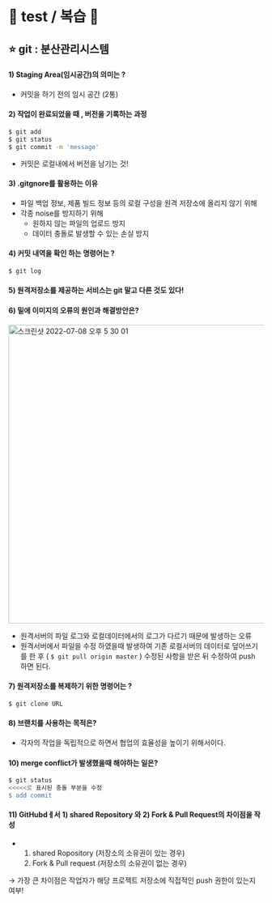 #  📌 test / 복습 😤

## ⭐️ git : 분산관리시스템 

#### 1) Staging Area(임시공간)의 의미는 ? 

- 커밋을 하기 전의 임시 공간 (2통)



#### 2) 작업이 완료되었을 때 , 버전을 기록하는 과정 

```	bash
$ git add
$ git status
$ git commit -m 'message'
```

- 커밋은 로컬내에서 버전을 남기는 것!



#### 3) .gitgnore를 활용하는 이유

- 파일 백업 정보, 제품 빌드 정보 등의 로컬 구성을 원격 저장소에 올리지 않기 위해 
- 각종 noise를 방지하기 위해 
  - 원하지 않는 파일의 업로드 방지
  - 데이터 충돌로 발생할 수 있는 손실 방지



#### 4) 커밋 내역을 확인 하는 명령어는 ?

```bash
$ git log
```



#### 5) 원격저장소를 제공하는 서비스는 git 말고 다른 것도 있다!



#### 6) 밑에 이미지의 오류의 원인과 해결방안은?
<img width="590" alt="스크린샷 2022-07-08 오후 5 30 01" src="https://user-images.githubusercontent.com/108647801/177989355-049dd2e7-6d7e-423f-81c3-588659c7677e.png">

- 원격서버의 파일 로그와 로컬데이터에서의 로그가 다르기 때문에 발생하는 오류 
- 원격서버에서 파일을 수정 하였을때 발생하여 기존 로컬서버의 데이터로 덮어쓰기를 한 후 ( `$ git pull origin master` ) 수정된 사항을 받은 뒤 수정하여 push 하면 된다. 



#### 7) 원격저장소를 복제하기 위한 명령어는 ?

```bash
$ git clone URL
```



#### 8) 브랜치를 사용하는 목적은?

- 각자의 작업을 독립적으로 하면서 협업의 효율성을 높이기 위해서이다.

  

#### 10) merge conflict가 발생했을때 해야하는 일은?

```bash
$ git status 
<<<<<로 표시된 충돌 부분을 수정 
$ add commit 
```



#### 11) GitHubdㅔ서 1) shared Repository 와 2) Fork & Pull Request의 차이점을 작성

- 1) shared Ropository (저장소의 소유권이 있는 경우)
  2) Fork & Pull request (저장소의 소유권이 없는 경우)

→  가장 큰 차이점은 작업자가 해당 프로젝트 저장소에 직접적인 push 권한이 있는지 여부! 
